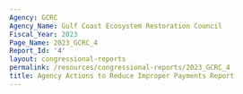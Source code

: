 ```yaml
---
Agency: GCRC
Agency_Name: Gulf Coast Ecosystem Restoration Council
Fiscal_Year: 2023
Page_Name: 2023_GCRC_4
Report_Id: '4'
layout: congressional-reports
permalink: /resources/congressional-reports/2023_GCRC_4
title: Agency Actions to Reduce Improper Payments Report
---
```

